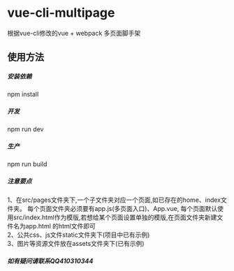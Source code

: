 # vue-cli-multipage
根据vue-cli修改的vue + webpack 多页面脚手架

## 使用方法

##### 安装依赖
npm install

##### 开发
npm run dev

##### 生产
npm run build

##### 注意要点
1、在src/pages文件夹下,一个子文件夹对应一个页面,如已存在的home、index文件夹。
每个页面文件夹必须要有app.js(多页面入口)、App.vue,
每个页面默认使用src/index.html作为模版,若想给某个页面设置单独的模版,在页面文件夹新建文件名为app.html
的html文件即可<br>
2、公共css、js文件static文件夹下(项目中已有示例)<br>
3、图片等资源文件放在assets文件夹下(已有示例)

##### 如有疑问请联系QQ410310344
